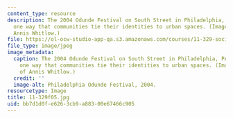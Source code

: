 ```yaml
---
content_type: resource
description: The 2004 Odunde Festival on South Street in Philadelphia, PA illustrates
  one way that communities tie their identities to urban spaces. (Image courtesy of
  Annis Whitlow.)
file: https://ol-ocw-studio-app-qa.s3.amazonaws.com/courses/11-329-social-theory-and-the-city-fall-2005/bb7d1d0fe6263cb9a88300e67466c905_11-329f05.jpg
file_type: image/jpeg
image_metadata:
  caption: The 2004 Odunde Festival on South Street in Philadelphia, PA illustrates
    one way that communities tie their identities to urban spaces. (Image courtesy
    of Annis Whitlow.)
  credit: ''
  image-alt: Philadelphia Odunde Festival, 2004.
resourcetype: Image
title: 11-329f05.jpg
uid: bb7d1d0f-e626-3cb9-a883-00e67466c905
---
```

